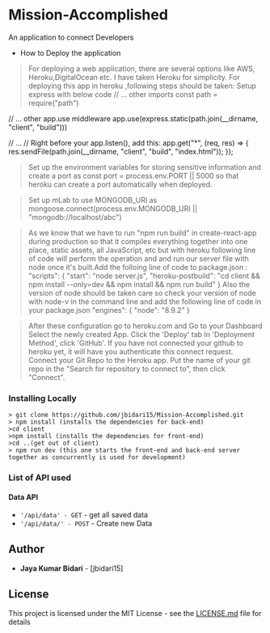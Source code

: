 # Mission-Accomplished

An application to connect Developers

* How to Deploy the application 
 > For deploying a web application, there are several options like AWS, Heroku,DigitalOcean etc. I have taken Heroku for simplicity.
   For deploying this app in heroku ,following steps should be taken:
 >Setup express with below code
 // ... other imports 
const path = require("path")

// ... other app.use middleware 
app.use(express.static(path.join(__dirname, "client", "build")))

// ...
// Right before your app.listen(), add this:
app.get("*", (req, res) => {
    res.sendFile(path.join(__dirname, "client", "build", "index.html"));
});

  
 >Set up the environment variables for storing sensitive information and create a port as const port = process.env.PORT || 5000 
 so that heroku can create a port automatically when deployed.
 
 >Set up mLab to use MONGODB_URI as mongoose.connect(process.env.MONGODB_URI || "mongodb://localhost/abc")
 
 >As we know that we have to run "npm run build" in create-react-app during production so that it compiles everything together into one place, static assets, all JavaScript, etc
 but with heroku following line of code will perform the operation and and run our server file with node once it's built.Add the folloing line
 of code to package.json :
 "scripts": {
    "start": "node server.js",
    "heroku-postbuild": "cd client && npm install --only=dev && npm install && npm run build"
}
>Also the version of node should be taken care so check your version of node with node-v in the command line and add the following line 
of code in your package.json 
"engines": {
    "node": "8.9.2"
}

>After these configuration
>go to heroku.com and
>Go to your Dashboard
>Select the newly created App.
>Click the 'Deploy' tab
>In 'Deployment Method', click 'GitHub'. If you have not connected your github to heroku yet, it will have you authenticate this connect request.
>Connect your Git Repo to the Heroku app. Put the name of your git repo in the "Search for repository to connect to", then click "Connect".

### Installing Locally


```
> git clone https://github.com/jbidari15/Mission-Accomplished.git
> npm install (installs the dependencies for back-end)
>cd client
>npm install (installs the dependencies for front-end)
>cd ..(get out of client)
> npm run dev (this one starts the front-end and back-end server together as concurrently is used for development)

```
### List of API used

#### Data API
* `'/api/data' - GET` - get all saved data
* `'/api/data/' - POST` - Create new Data


## Author

* **Jaya Kumar Bidari** - [jbidari15]


## License

This project is licensed under the MIT License - see the [LICENSE.md](LICENSE.md) file for details
